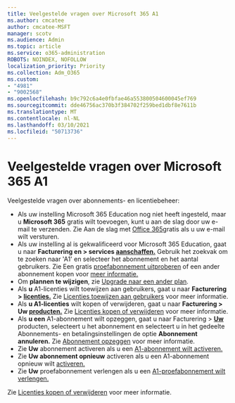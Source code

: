 ```yaml
---
title: Veelgestelde vragen over Microsoft 365 A1
ms.author: cmcatee
author: cmcatee-MSFT
manager: scotv
ms.audience: Admin
ms.topic: article
ms.service: o365-administration
ROBOTS: NOINDEX, NOFOLLOW
localization_priority: Priority
ms.collection: Adm_O365
ms.custom:
- "4981"
- "9002568"
ms.openlocfilehash: b9c792c6a4e0fbfae46a553800504600045ef769
ms.sourcegitcommit: dde46756ac370b3f384702f259bed1dbf8e7611b
ms.translationtype: MT
ms.contentlocale: nl-NL
ms.lasthandoff: 03/10/2021
ms.locfileid: "50713736"
---
```

# <a name="microsoft-365-a1-faq"></a>Veelgestelde vragen over Microsoft 365 A1

Veelgestelde vragen over abonnements- en licentiebeheer:

- Als uw instelling Microsoft 365 Education nog niet heeft ingesteld, maar u **Microsoft 365** gratis wilt toevoegen, kunt u aan de slag door uw e-mail te verzenden. Zie Aan de slag met [Office 365](https://www.microsoft.com/education/products/office)gratis als u uw e-mail wilt versturen.  
- Als uw instelling al is gekwalificeerd voor Microsoft 365 Education, gaat u naar **Facturering en > services [aanschaffen.](https://go.microsoft.com/fwlink/p/?linkid=868433)** Gebruik het zoekvak om te zoeken naar 'A1' en selecteer het abonnement en het aantal gebruikers. Zie Een gratis [proefabonnement uitproberen](https://docs.microsoft.com/microsoft-365/commerce/try-or-buy-microsoft-365#try-a-free-trial-subscription) of een ander abonnement kopen voor [meer informatie.](https://docs.microsoft.com/microsoft-365/commerce/try-or-buy-microsoft-365#buy-a-different-subscription)
- Om **plannen te wijzigen**, zie [Upgrade naar een ander plan](https://docs.microsoft.com/microsoft-365/commerce/subscriptions/upgrade-to-different-plan).
- Als **u** A1-licenties wilt toewijzen aan gebruikers, gaat u naar **Facturering > [licenties.](https://go.microsoft.com/fwlink/p/?linkid=842264)** Zie [Licenties toewijzen aan gebruikers](https://docs.microsoft.com/microsoft-365/admin/manage/assign-licenses-to-users) voor meer informatie.
- Als **u A1-licenties** wilt kopen of verwijderen, gaat u naar **Facturering > Uw [producten.](https://go.microsoft.com/fwlink/p/?linkid=842054)** Zie [Licenties kopen of verwijderen](https://docs.microsoft.com/microsoft-365/commerce/licenses/buy-licenses#buy-or-remove-licenses-for-your-business-subscription) voor meer informatie.
- Als **u een** A1-abonnement wilt opzeggen, gaat u naar  Facturering > **[Uw](https://go.microsoft.com/fwlink/p/?linkid=842054)** producten, selecteert u het abonnement en selecteert u in het gedeelte Abonnements- en betalingsinstellingen de optie **Abonnement annuleren.** Zie [Abonnement opzeggen](https://docs.microsoft.com/microsoft-365/commerce/subscriptions/cancel-your-subscription) voor meer informatie.
- Zie **Uw** abonnement activeren als u een [A1-abonnement wilt activeren.](https://docs.microsoft.com/alchemyinsights/activate-your-office-365-subscription)
- Zie **Uw abonnement opnieuw** activeren als u een A1-abonnement opnieuw wilt [activeren.](https://docs.microsoft.com/alchemyinsights/reactivate-your-subscription)
- Zie **Uw** proefabonnement verlengen als u een [A1-proefabonnement wilt verlengen.](https://docs.microsoft.com/microsoft-365/commerce/extend-your-trial)

Zie [Licenties kopen of verwijderen](https://docs.microsoft.com/microsoft-365/commerce/licenses/buy-licenses) voor meer informatie.